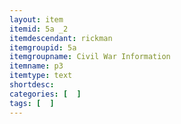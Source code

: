 ```yaml
---
layout: item
itemid: 5a _2
itemdescendant: rickman
itemgroupid: 5a
itemgroupname: Civil War Information
itemname: p3
itemtype: text
shortdesc: 
categories: [  ]
tags: [  ]
---
```







